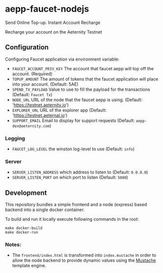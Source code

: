 # aepp-faucet-nodejs

Send Online Top-up. Instant Account Recharge

Recharge your account on the Aeternity Testnet

## Configuration

Configuring Faucet application via environment variable:

- `FAUCET_ACCOUNT_PRIV_KEY` The account that faucet aepp will top off the account. (Required)
- `TOPUP_AMOUNT` The amount of tokens that the faucet application will place into your account. (Default: 5AE)
- `SPEND_TX_PAYLOAD` Value to use to fill the payload for the transactions (Default: `Faucet Tx`)
- `NODE_URL` URL of the node that the faucet aepp is using. (Default: 'https://testnet.aeternity.io')
- `EXPLORER_URL` URL of the explorer app (Default: 'https://testnet.aeternal.io')
- `SUPPORT_EMAIL` Email to display for support requests (Default: `aepp-dev@aeternity.com`)

### Logging
- `FAUCET_LOG_LEVEL` the winston log-level to use (Default: `info`)

### Server
- `SERVER_LISTEN_ADDRESS` which address to listen to (Default: `0.0.0.0`)
- `SERVER_LISTEN_PORT` on which port to listen (Default: `5000`)

## Development

This repository bundles a simple frontend and a node (express) based backend into a single docker container.

To build and run it locally execute following commands in the root:
```
make docker-build
make docker-run
```

### Notes:
- The `frontend/index.html` is transformed into `index.mustache` in order to allow the node backend to provide dynamic values using the [Mustache](https://mustache.github.io/) template engine.